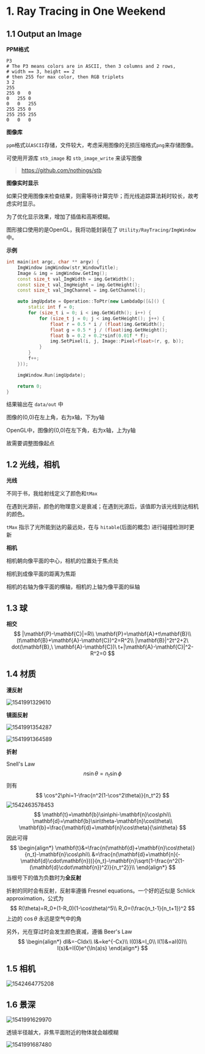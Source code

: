 # 1. Ray Tracing in One Weekend

## 1.1 Output an Image

**PPM格式**

```
P3
# The P3 means colors are in ASCII, then 3 columns and 2 rows,
# width == 3, height == 2
# then 255 for max color, then RGB triplets
3 2
255
255	0	0
0	255	0
0	0	255
255	255	0
255	255	255
0	0	0
```

**图像库**

`ppm`格式以`ASCII`存储，文件较大，考虑采用图像的无损压缩格式`png`来存储图像。

可使用开源库 `stb_image` 和 `stb_image_write` 来读写图像

> https://github.com/nothings/stb

**图像实时显示**

如果只使用图像来检查结果，则需等待计算完毕；而光线追踪算法耗时较长，故考虑实时显示。

为了优化显示效果，增加了插值和高斯模糊。

图形接口使用的是OpenGL，我将功能封装在了 `Utility/RayTracing/ImgWindow` 中。

**示例**

```c++
int main(int argc, char ** argv) {
	ImgWindow imgWindow(str_WindowTitle);
	Image & img = imgWindow.GetImg();
	const size_t val_ImgWidth = img.GetWidth();
	const size_t val_ImgHeight = img.GetHeight();
	const size_t val_ImgChannel = img.GetChannel();

	auto imgUpdate = Operation::ToPtr(new LambdaOp([&]() {
		static int f = 0;
		for (size_t i = 0; i < img.GetWidth(); i++) {
			for (size_t j = 0; j < img.GetHeight(); j++) {
				float r = 0.5 * i / (float)img.GetWidth();
				float g = 0.5 * j / (float)img.GetHeight();
				float b = 0.2 + 0.2*sinf(0.01f * f);
				img.SetPixel(i, j, Image::Pixel<float>(r, g, b));
			}
		}
		f++;
	}));

	imgWindow.Run(imgUpdate);

	return 0;
}
```

结果输出在 `data/out` 中

图像的(0,0)在左上角，右为x轴，下为y轴

OpenGL中，图像的(0,0)在左下角，右为x轴，上为y轴

故需要调整图像起点

## 1.2 光线，相机

**光线**

不同于书，我给射线定义了颜色和`tMax`

在遇到光源前，颜色的物理意义是衰减；在遇到光源后，该值即为该光线到达相机的颜色。

`tMax` 指示了光所能到达的最远处，在与 `hitable`(后面的概念) 进行碰撞检测时更新

**相机**

相机朝向像平面的中心，相机的位置处于焦点处

相机到成像平面的距离为焦距

相机的右轴为像平面的横轴，相机的上轴为像平面的纵轴

## 1.3 球

**相交**
$$
|\mathbf{P}-\mathbf{C}|=R\\
\mathbf{P}=\mathbf{A}+t\mathbf{B}\\
(t\mathbf{B}+\mathbf{A}-\mathbf{C})^2=R^2\\
|\mathbf{B}|^2t^2+2\ dot(\mathbf{B},\ \mathbf{A}-\mathbf{C})\ t+|\mathbf{A}-\mathbf{C}|^2-R^2=0
$$

## 1.4 材质

**漫反射**

![1541991329610](assets/1541991329610.png)

**镜面反射**

![1541991354287](assets/1541991354287.png)

![1541991364589](assets/1541991364589.png)

**折射**

Snell's Law
$$
n\sin\theta=n_t\sin\phi
$$
则有
$$
\cos^2\phi=1-\frac{n^2(1-\cos^2\theta)}{n_t^2}
$$
![1542463578453](assets/1542463578453.png)
$$
\mathbf{t}=\mathbf{b}\sin\phi-\mathbf{n}\cos\phi\\
\mathbf{d}=\mathbf{b}\sin\theta-\mathbf{n}\cos\theta\\
\mathbf{b}=\frac{\mathbf{d}+\mathbf{n}\cos\theta}{\sin\theta}
$$
因此可得
$$
\begin{align*}
\mathbf{t}&=\frac{n(\mathbf{d}+\mathbf{n}\cos\theta)}{n_t}-\mathbf{n}\cos\phi\\
&=\frac{n(\mathbf{d}+\mathbf{n}(-\mathbf{d}\cdot\mathbf{n}))}{n_t}-\mathbf{n}\sqrt{1-\frac{n^2(1-(\mathbf{d}\cdot\mathbf{n})^2)}{n_t^2}}\\
\end{align*}
$$
当根号下的值为负数时为**全反射**

折射的同时会有反射，反射率遵循 Fresnel equations。一个好的近似是 Schlick approximation，公式为
$$
R(\theta)=R_0+(1-R_0)(1-\cos\theta)^5\\
R_0=(\frac{n_t-1}{n_t+1})^2
$$
上边的 $\cos \theta$ 永远是空气中的角

另外，光在穿过时会发生颜色衰减，遵循 Beer's Law
$$
\begin{align*}
dI&=-CIdx\\
I&=ke^{-Cx}\\
I(0)&=I_0\\
I(1)&=aI(0)\\
I(s)&=I(0)e^{\ln(a)s}
\end{align*}
$$

## 1.5 相机

![1542464775208](assets/1542464775208.png)

## 1.6 景深

![1541991629970](assets/1541991629970.png)

透镜半径越大，非焦平面附近的物体就会越模糊

![1541991687480](assets/1541991687480.png)

